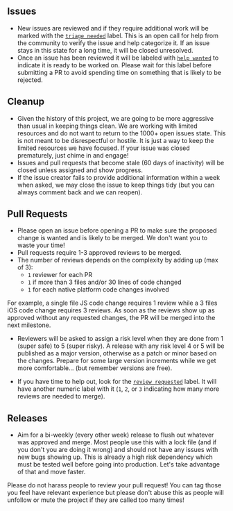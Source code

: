## Issues

* New issues are reviewed and if they require additional work will be marked with the [`triage needed`](https://github.com/react-native-video/react-native-video/labels/triage%20needed) label. This is an open call for help from the community to verify the issue and help categorize it. If an issue stays in this state for a long time, it will be closed unresolved.
* Once an issue has been reviewed it will be labeled with [`help wanted`](https://github.com/react-native-video/react-native-video/labels/help%20wanted) to indicate it is ready to be worked on. Please wait for this label before submitting a PR to avoid spending time on something that is likely to be rejected.

## Cleanup

* Given the history of this project, we are going to be more aggressive than usual in keeping things clean. We are working with limited resources and do not want to return to the 1000+ open issues state. This is not meant to be disrespectful or hostile. It is just a way to keep the limited resources we have focused. If your issue was closed prematurely, just chime in and engage!
* Issues and pull requests that become stale (60 days of inactivity) will be closed unless assigned and show progress.
* If the issue creator fails to provide additional information within a week when asked, we may close the issue to keep things tidy (but you can always comment back and we can reopen).

## Pull Requests

* Please open an issue before opening a PR to make sure the proposed change is wanted and is likely to be merged. We don't want you to waste your time!
* Pull requests require 1-3 approved reviews to be merged.
* The number of reviews depends on the complexity by adding up (max of 3):
    * `1` reviewer for each PR 
    * `1` if more than 3 files and/or 30 lines of code changed
    * `1` for each native platform code changes involved

For example, a single file JS code change requires 1 review while a 3 files iOS code change requires 3 reviews. As soon as the reviews show up as approved without any requested changes, the PR will be merged into the next milestone.

* Reviewers will be asked to assign a risk level when they are done from 1 (super safe) to 5 (super risky). A release with any risk level 4 or 5 will be published as a major version, otherwise as a patch or minor based on the changes. Prepare for some large version increments while we get more comfortable... (but remember versions are free).

* If you have time to help out, look for the [`review requested`](https://github.com/react-native-video/react-native-video/labels/review%20requested) label. It will have another numeric label with it (`1`, `2`, or `3` indicating how many more reviews are needed to merge).

## Releases

* Aim for a bi-weekly (every other week) release to flush out whatever was approved and merge. Most people use this with a lock file (and if you don't you are doing it wrong) and should not have any issues with new bugs showing up. This is already a high risk dependency which must be tested well before going into production. Let's take advantage of that and move faster.

Please do not harass people to review your pull request! You can tag those you feel have relevant experience but please don't abuse this as people will unfollow or mute the project if they are called too many times!
